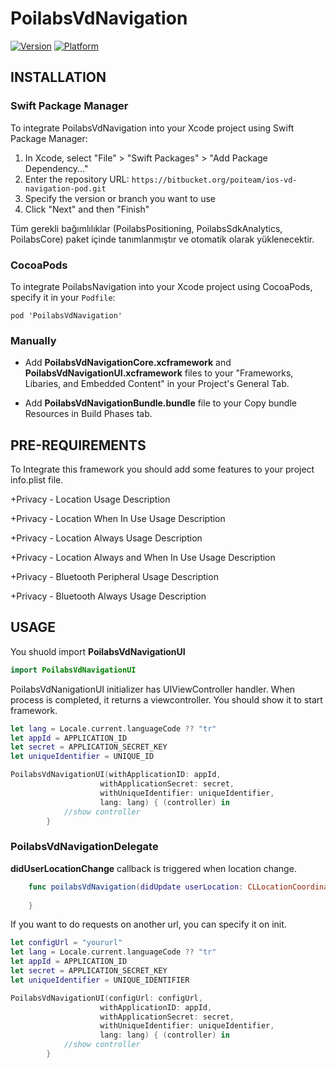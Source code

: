 # PoilabsVdNavigation
[![Version](https://img.shields.io/cocoapods/v/PoilabsVdNavigation.svg?style=flat)](https://cocoapods.org/pods/PoilabsVdNavigation)
[![Platform](https://img.shields.io/cocoapods/p/PoilabsVdNavigation.svg?style=flat)](https://cocoapods.org/pods/PoilabsVdNavigation)

## INSTALLATION

### Swift Package Manager

To integrate PoilabsVdNavigation into your Xcode project using Swift Package Manager:

1. In Xcode, select "File" > "Swift Packages" > "Add Package Dependency..."
2. Enter the repository URL: `https://bitbucket.org/poiteam/ios-vd-navigation-pod.git`
3. Specify the version or branch you want to use
4. Click "Next" and then "Finish"

Tüm gerekli bağımlılıklar (PoilabsPositioning, PoilabsSdkAnalytics, PoilabsCore) paket içinde tanımlanmıştır ve otomatik olarak yüklenecektir.

### CocoaPods

To integrate PoilabsNavigation into your Xcode project using CocoaPods, specify it in your `Podfile`:

``` curl
pod 'PoilabsVdNavigation'
```
	
### Manually

* Add **PoilabsVdNavigationCore.xcframework** and **PoilabsVdNavigationUI.xcframework** files to your "Frameworks, Libaries, and Embedded Content" in your Project's General Tab.

* Add **PoilabsVdNavigationBundle.bundle** file to your Copy bundle Resources in Build Phases tab.


## PRE-REQUIREMENTS

To Integrate this framework you should add some features to your project info.plist file.

+Privacy - Location Usage Description

+Privacy - Location When In Use Usage Description

+Privacy - Location Always Usage Description

+Privacy - Location Always and When In Use Usage Description

+Privacy - Bluetooth Peripheral Usage Description

+Privacy - Bluetooth Always Usage Description

## USAGE

You shuold import **PoilabsVdNavigationUI**

``` Swift
import PoilabsVdNavigationUI
```

PoilabsVdNanigationUI initializer has UIViewController handler. When process is completed, it returns a viewcontroller. You should show it to start framework.


``` Swift
let lang = Locale.current.languageCode ?? "tr"
let appId = APPLICATION_ID
let secret = APPLICATION_SECRET_KEY
let uniqueIdentifier = UNIQUE_ID

PoilabsVdNavigationUI(withApplicationID: appId, 
					withApplicationSecret: secret, 
					withUniqueIdentifier: uniqueIdentifier, 
					lang: lang) { (controller) in
            //show controller
        }
```


### PoilabsVdNavigationDelegate

**didUserLocationChange** callback is triggered when location change.

```swift
    func poilabsVdNavigation(didUpdate userLocation: CLLocationCoordinate2D) {
    
    }
```

If you want to do requests on another url, you can specify it on init.



``` Swift
let configUrl = "yoururl"
let lang = Locale.current.languageCode ?? "tr"
let appId = APPLICATION_ID
let secret = APPLICATION_SECRET_KEY
let uniqueIdentifier = UNIQUE_IDENTIFIER

PoilabsVdNavigationUI(configUrl: configUrl, 
					withApplicationID: appId, 
					withApplicationSecret: secret, 
					withUniqueIdentifier: uniqueIdentifier, 
					lang: lang) { (controller) in
            //show controller
        }
```



